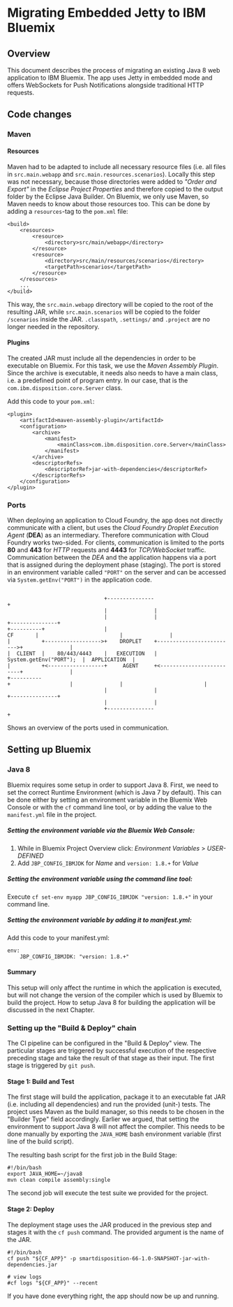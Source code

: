 Migrating Embedded Jetty to IBM Bluemix
=======================================

Overview
---------

This document describes the process of migrating an existing Java 8 web application to IBM Bluemix. The app uses Jetty in embedded mode and offers WebSockets for Push Notifications alongside traditional HTTP requests.

Code changes
-------------

### Maven

#### Resources

Maven had to be adapted to include all necessary resource files (i.e. all files in `src.main.webapp` and `src.main.resources.scenarios`). Locally this step was not necessary, because those directories were added to *"Order and Export"* in the *Eclipse Project Properties* and therefore copied to the output folder by the Eclipse Java Builder. On Bluemix, we only use Maven, so Maven needs to know about those resources too. This can be done by adding a `resources`-tag to the `pom.xml` file:
```
<build>
	<resources>
		<resource>
			<directory>src/main/webapp</directory>
		</resource>
		<resource>
			<directory>src/main/resources/scenarios</directory>
			<targetPath>scenarios</targetPath>
		</resource>
	</resources>
	...
</build>
```
This way, the `src.main.webapp` directory will be copied to the root of the resulting JAR, while `src.main.scenarios` will be copied to the folder `/scenarios` inside the JAR. `.classpath`, `.settings/` and `.project` are no longer needed in the repository.

#### Plugins
The created JAR must include all the dependencies in order to be executable on Bluemix. For this task, we use the *Maven Assembly Plugin*. Since the archive is executable, it needs also needs to have a main class, i.e. a predefined point of program entry. In our case, that is the `com.ibm.disposition.core.Server` class.

Add this code to your `pom.xml`:
```
<plugin>
	<artifactId>maven-assembly-plugin</artifactId>
	<configuration>
		<archive>
			<manifest>
				<mainClass>com.ibm.disposition.core.Server</mainClass>
			</manifest>
		</archive>
		<descriptorRefs>
			<descriptorRef>jar-with-dependencies</descriptorRef>
		</descriptorRefs>
	</configuration>
</plugin>
```
### Ports

When deploying an application to Cloud Foundry, the app does not directly communicate with a client, but uses the *Cloud Foundry Droplet Execution Agent* (**DEA**) as an intermediary. Therefore communication with Cloud Foundry works two-sided. For clients, communication is limited to the ports **80** and **443** for *HTTP* requests and **4443** for *TCP/WebSocket* traffic. Communication between the *DEA* and the application happens via a port that is assigned during the deployment phase (staging). The port is stored in an environment variable called `"PORT"` on the server and can be accessed via `System.getEnv("PORT")` in the application code.
```

                               +---------------+                                           
                               |               |                                           
                               |               |                          +---------------+
+----------+                   |      CF       |                          |               |
|          +------------------>+    DROPLET    +------------------------->+               |
|  CLIENT  |    80/443/4443    |   EXECUTION   |  System.getEnv("PORT");  |  APPLICATION  |
|          +<------------------+     AGENT     +<-------------------------+               |
+----------+                   |               |                          |               |
                               |               |                          +---------------+
                               |               |                                           
                               +---------------+                                           

```
Shows an overview of the ports used in communication.

Setting up Bluemix
-------------------

### Java 8

Bluemix requires some setup in order to support Java 8. First, we need to set the correct Runtime Environment (which is Java 7 by default). This can be done either by setting an environment variable in the Bluemix Web Console or with the `cf` command line tool, or by adding the value to the `manifest.yml` file in the project.

##### Setting the environment variable via the Bluemix Web Console:

1. While in Bluemix Project Overview click: *Environment Variables* > *USER-DEFINED*
2. Add `JBP_CONFIG_IBMJDK` for *Name* and `version: 1.8.+` for *Value*

##### Setting the environment variable using the command line tool:

Execute `cf set-env myapp JBP_CONFIG_IBMJDK "version: 1.8.+"` in your command line.

##### Setting the environment variable by adding it to manifest.yml:

Add this code to your manifest.yml:
```
env:
	JBP_CONFIG_IBMJDK: "version: 1.8.+"
```
#### Summary

This setup will only affect the runtime in which the application is executed, but will not change the version of the compiler which is used by Bluemix to build the project. How to setup Java 8 for building the application will be discussed in the next Chapter.

### Setting up the "Build & Deploy" chain

The CI pipeline can be configured in the "Build & Deploy" view. The particular stages are triggered by successful execution of the respective preceding stage and take the result of that stage as their input. The first stage is triggered by `git push`.

#### Stage 1: Build and Test

The first stage will build the application, package it to an executable fat JAR (i.e. including all dependencies) and run the provided (unit-) tests. The project uses Maven as the build manager, so this needs to be chosen in the "Builder Type" field accordingly. Earlier we argued, that setting the environment to support Java 8 will not affect the compiler. This needs to be done manually by exporting the `JAVA_HOME` bash environment variable (first line of the build script).

The resulting bash script for the first job in the Build Stage:
```
#!/bin/bash
export JAVA_HOME=~/java8
mvn clean compile assembly:single
```
The second job will execute the test suite we provided for the project.

#### Stage 2: Deploy

The deployment stage uses the JAR produced in the previous step and stages it with the `cf push` command. The provided argument is the name of the JAR.

```
#!/bin/bash
cf push "${CF_APP}" -p smartdisposition-66-1.0-SNAPSHOT-jar-with-dependencies.jar

# view logs
#cf logs "${CF_APP}" --recent
```
If you have done everything right, the app should now be up and running.
